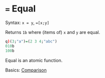# `=` Equal



Syntax: `x = y`, `=[x;y]`

Returns `1b` where (items of) `x` and `y` are equal.

```q
q)(3;"a")=(2 3 4;"abc")
010b
100b
```

Equal is an atomic function.

<i class="far fa-hand-point-right"></i> 
Basics: [Comparison](../basics/comparison.md)
